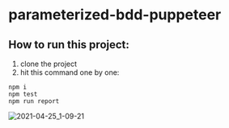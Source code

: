 # parameterized-bdd-puppeteer
## How to run this project:
1. clone the project
2. hit this command one by one:
```
npm i
npm test
npm run report

```
![2021-04-25_1-09-21](https://user-images.githubusercontent.com/48891202/115970403-e529cf80-a563-11eb-9b55-23f10275f824.png)
